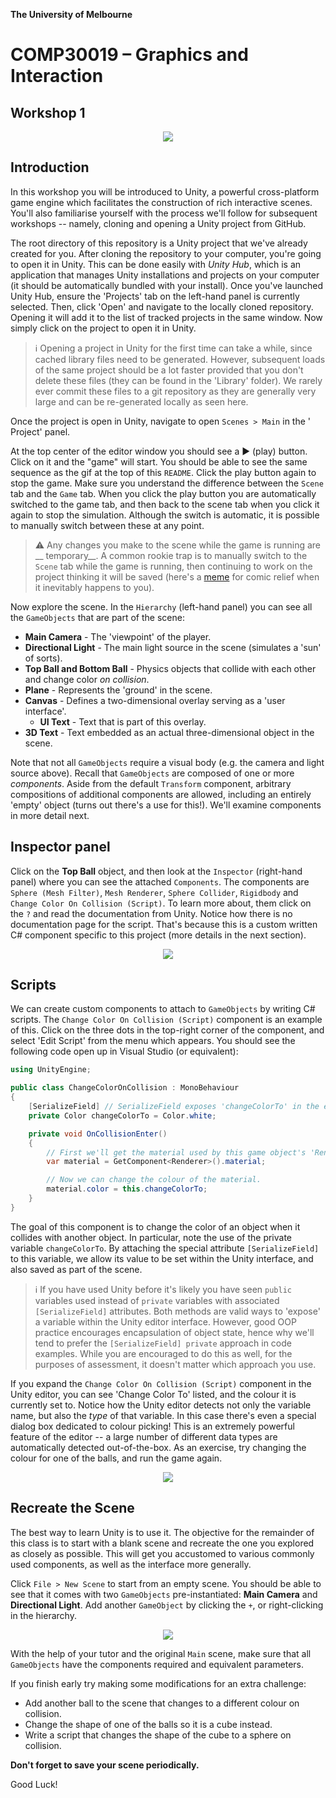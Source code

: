 **The University of Melbourne**

# COMP30019 – Graphics and Interaction

## Workshop 1

<p align="center">
  <img src="Gifs/demo.gif">
</p>

## Introduction

In this workshop you will be introduced to Unity, a powerful cross-platform game
engine which facilitates the construction of rich interactive scenes. You'll
also familiarise yourself with the process we'll follow for subsequent workshops -- namely,
cloning and opening a Unity project from GitHub.

The root directory of this repository is a Unity project that we've already
created for you.
After cloning the repository to your computer, you're going to open it in Unity.
This can be done easily with *Unity Hub*, which
is an application that manages Unity installations and projects on your
computer (it
should be automatically bundled with your install). Once you've launched Unity
Hub,
ensure the 'Projects' tab on the left-hand panel is currently selected. Then,
click
'Open' and navigate to the locally cloned repository. Opening it will add it to
the list of tracked projects in the same window.
Now simply click on the project to open it in Unity.

> :information_source: Opening a project
> in Unity for the first time can take a while, since cached library files need to
> be generated. However,
> subsequent loads of the same project should be a lot faster provided that you
> don't delete these files
(they can be found in the 'Library' folder).
> We rarely ever commit these files to a git repository as they are generally
> very large and can be re-generated locally as seen here.

Once the project is open in Unity, navigate to open `Scenes > Main` in the '
Project' panel.

At the top center of the editor window you should see a :arrow_forward: (play)
button. Click on it and the "game" will
start. You should be able to see the same sequence as the gif at the top of
this `README`. Click the play button again
to stop the game.
Make sure you understand the difference between the `Scene` tab and the `Game`
tab.
When you click the play button you are automatically switched to the game tab,
and then back to the scene tab when you click it again to stop the simulation.
Although the switch is automatic, it is possible to manually switch between
these at any point.

> :warning: Any changes you make to the scene while the game is running are __
> temporary__.
> A common rookie trap is to manually switch to the `Scene` tab
> while the game is running, then continuing to work on the project thinking it
> will be saved (here's
> a [meme](https://www.reddit.com/r/Unity3D/comments/2xh516/when_you_realise_youve_been_making_changes_in/)
> for comic relief when it inevitably happens to you).

Now explore the scene. In the `Hierarchy` (left-hand panel) you can see all
the `GameObjects` that are part of the scene:

* **Main Camera** - The 'viewpoint' of the player.
* **Directional Light** - The main light source in the scene (simulates a 'sun'
  of sorts).
* **Top Ball and Bottom Ball** - Physics objects that collide with each other
  and change color _on collision_.
* **Plane** - Represents the 'ground' in the scene.
* **Canvas** - Defines a two-dimensional overlay serving as a 'user interface'.
    * **UI Text** - Text that is part of this overlay.
* **3D Text** - Text embedded as an actual three-dimensional object in the
  scene.

Note that not all `GameObjects` require a visual body (e.g. the camera and light
source above). Recall that `GameObjects` are composed of
one or more _components_. Aside from the default `Transform` component,
arbitrary compositions of additional components are allowed,
including an entirely 'empty' object (turns out there's a use for this!). We'll
examine components in more detail next.

## Inspector panel

Click on the **Top Ball** object, and then look at the `Inspector` (right-hand
panel)
where you can see the attached `Components`. The components
are `Sphere (Mesh Filter)`, `Mesh Renderer`, `Sphere Collider`, `Rigidbody`
and `Change Color On Collision (Script)`. To learn more
about, them click on the `?` and read the documentation from Unity. Notice how
there is no documentation page for the script. That's because this is a custom
written
C# component specific to this project (more details in the next section).

<p align="center">
  <img src="Gifs/LearnComponents.gif">
</p>

## Scripts

We can create custom components to attach to `GameObjects` by writing C#
scripts.
The `Change Color On Collision (Script)` component is an example of this. Click
on the three dots in the top-right corner of the component, and select 'Edit
Script' from the menu which appears.
You should see the following code open up in Visual Studio (or equivalent):

```C#
using UnityEngine;

public class ChangeColorOnCollision : MonoBehaviour
{
    [SerializeField] // SerializeField exposes 'changeColorTo' in the editor.
    private Color changeColorTo = Color.white;

    private void OnCollisionEnter()
    {
        // First we'll get the material used by this game object's 'Renderer'.
        var material = GetComponent<Renderer>().material;

        // Now we can change the colour of the material.
        material.color = this.changeColorTo;
    }
}
```

The goal of this component is to change the color of an object when it collides
with another object. In particular, note the use of the private
variable `changeColorTo`. By attaching the special attribute `[SerializeField]`
to this variable,
we allow its value to be set within the
Unity interface, and also saved as part of the scene.

> :information_source: If you have used Unity before it's likely you have
> seen `public` variables used instead of `private` variables with associated
> `[SerializeField]` attributes. Both methods are valid ways to 'expose' a
> variable within the Unity editor interface. However,
> good OOP practice encourages encapsulation of object state, hence why we'll
> tend to prefer the `[SerializeField] private` approach in
> code examples. While you are encouraged to do this as well, for the purposes
> of assessment, it doesn't matter which approach you use.

If you expand the  `Change Color On Collision (Script)`
component in the Unity editor, you can see 'Change Color To' listed, and the
colour it is currently set to. Notice how the Unity editor detects not only the
variable name, but also the _type_ of that variable. In this case
there's even a special dialog box dedicated to colour picking! This is an
extremely powerful feature of the editor -- a large number of different data
types
are automatically detected out-of-the-box. As an exercise, try changing the
colour for one of
the balls, and run the game again.

<p align="center">
  <img src="Gifs/ChangeColor.gif">
</p>

## Recreate the Scene

The best way to learn Unity is to use it. The objective for the remainder of
this class is to start with a blank scene and recreate the one you explored as
closely as possible.
This will get you accustomed to various commonly used components, as well as the
interface more generally.

Click `File > New Scene` to start from an empty scene. You should be able to
see that it comes with two `GameObjects` pre-instantiated: __Main Camera__ and 
__Directional Light__.
Add another `GameObject` by clicking the `+`, or right-clicking in the
hierarchy.

<p align="center">
  <img src="Gifs/AddGameObject.gif">
</p>

With the help of your tutor and the original `Main` scene, make sure that
all `GameObjects` have the components required and equivalent parameters.

If you finish early try making some modifications for an extra challenge:

- Add another ball to the scene that changes to a different colour on collision.
- Change the shape of one of the balls so it is a cube instead.
- Write a script that changes the shape of the cube to a sphere on collision.

**Don't forget to save your scene periodically.**

Good Luck!

